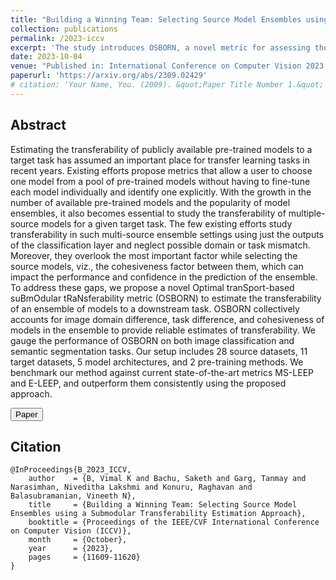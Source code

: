```yaml
---
title: "Building a Winning Team: Selecting Source Model Ensembles using a Submodular Transferability Estimation Approach"
collection: publications
permalink: /2023-iccv
excerpt: 'The study introduces OSBORN, a novel metric for assessing the transferability of model ensembles to downstream tasks, considering image and task disparities as well as cohesiveness between models'
date: 2023-10-04
venue: "Published in: International Conference on Computer Vision 2023 (ICCV'23)"
paperurl: 'https://arxiv.org/abs/2309.02429'
# citation: 'Your Name, You. (2009). &quot;Paper Title Number 1.&quot; <i>Journal 1</i>. 1(1).'
---
```


## Abstract
Estimating the transferability of publicly available pre-trained models to a target task has assumed an important place for transfer learning tasks in recent years. Existing efforts propose metrics that allow a user to choose one model from a pool of pre-trained models without having to fine-tune each model individually and identify one explicitly. With the growth in the number of available pre-trained models and the popularity of model ensembles, it also becomes essential to study the transferability of multiple-source models for a given target task. The few existing efforts study transferability in such multi-source ensemble settings using just the outputs of the classification layer and neglect possible domain or task mismatch. Moreover, they overlook the most important factor while selecting the source models, viz., the cohesiveness factor between them, which can impact the performance and confidence in the prediction of the ensemble. To address these gaps, we propose a novel Optimal tranSport-based suBmOdular tRaNsferability metric (OSBORN) to estimate the transferability of an ensemble of models to a downstream task. OSBORN collectively accounts for image domain difference, task difference, and cohesiveness of models in the ensemble to provide reliable estimates of transferability. We gauge the performance of OSBORN on both image classification and semantic segmentation tasks. Our setup includes 28 source datasets, 11 target datasets, 5 model architectures, and 2 pre-training methods. We benchmark our method against current state-of-the-art metrics MS-LEEP and E-LEEP, and outperform them consistently using the proposed approach.

<button type="button" class="btn btn-primary btn-sm" onclick=" window.open('https://arxiv.org/abs/2309.02429','_blank')">Paper</button>
## Citation
```
@InProceedings{B_2023_ICCV,
    author    = {B, Vimal K and Bachu, Saketh and Garg, Tanmay and Narasimhan, Niveditha Lakshmi and Konuru, Raghavan and Balasubramanian, Vineeth N},
    title     = {Building a Winning Team: Selecting Source Model Ensembles using a Submodular Transferability Estimation Approach},
    booktitle = {Proceedings of the IEEE/CVF International Conference on Computer Vision (ICCV)},
    month     = {October},
    year      = {2023},
    pages     = {11609-11620}
}
```